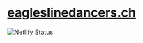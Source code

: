 # [eagleslinedancers.ch](https://eagleslinedancers.ch)

[![Netlify Status](https://api.netlify.com/api/v1/badges/0fa1fc46-6b5a-4547-89e0-8637b24431fa/deploy-status)](https://app.netlify.com/sites/relaxed-haibt-13e6cb/deploys)
